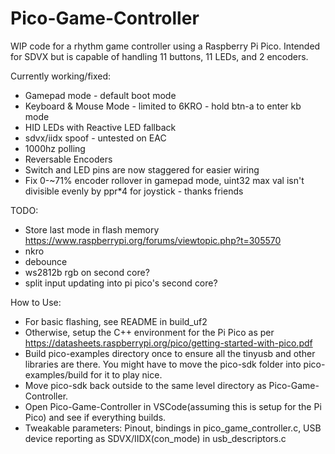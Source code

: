 # Pico-Game-Controller

WIP code for a rhythm game controller using a Raspberry Pi Pico. Intended for SDVX but is capable of handling 11 buttons, 11 LEDs, and 2 encoders.

Currently working/fixed:

- Gamepad mode - default boot mode
- Keyboard & Mouse Mode - limited to 6KRO - hold btn-a to enter kb mode
- HID LEDs with Reactive LED fallback
- sdvx/iidx spoof - untested on EAC
- 1000hz polling
- Reversable Encoders
- Switch and LED pins are now staggered for easier wiring
- Fix 0-~71% encoder rollover in gamepad mode, uint32 max val isn't divisible evenly by ppr\*4 for joystick - thanks friends

TODO:

- Store last mode in flash memory https://www.raspberrypi.org/forums/viewtopic.php?t=305570
- nkro
- debounce
- ws2812b rgb on second core?
- split input updating into pi pico's second core?

How to Use:

- For basic flashing, see README in build_uf2
- Otherwise, setup the C++ environment for the Pi Pico as per https://datasheets.raspberrypi.org/pico/getting-started-with-pico.pdf
- Build pico-examples directory once to ensure all the tinyusb and other libraries are there. You might have to move the pico-sdk folder into pico-examples/build for it to play nice.
- Move pico-sdk back outside to the same level directory as Pico-Game-Controller.
- Open Pico-Game-Controller in VSCode(assuming this is setup for the Pi Pico) and see if everything builds.
- Tweakable parameters: Pinout, bindings in pico_game_controller.c, USB device reporting as SDVX/IIDX(con_mode) in usb_descriptors.c
